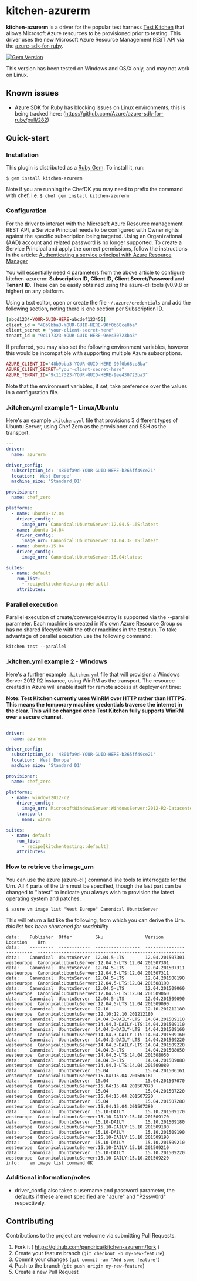 # kitchen-azurerm

**kitchen-azurerm** is a driver for the popular test harness [Test Kitchen](http://kitchen.ci) that allows Microsoft Azure resources to be provisioned prior to testing. This driver uses the new Microsoft Azure Resource Management REST API via the [azure-sdk-for-ruby](https://github.com/azure/azure-sdk-for-ruby).

[![Gem Version](https://badge.fury.io/rb/kitchen-azurerm.svg)](http://badge.fury.io/rb/kitchen-azurerm)

This version has been tested on Windows and OS/X only, and may not work on Linux. 

## Known issues
- Azure SDK for Ruby has blocking issues on Linux environments, this is being tracked here: (https://github.com/Azure/azure-sdk-for-ruby/pull/282) 

## Quick-start
### Installation
This plugin is distributed as a [Ruby Gem](https://rubygems.org/gems/kitchen-azurerm). To install it, run:

```$ gem install kitchen-azurerm```

Note if you are running the ChefDK you may need to prefix the command with chef, i.e. ```$ chef gem install kitchen-azurerm```

### Configuration

For the driver to interact with the Microsoft Azure Resource management REST API, a Service Principal needs to be configured with Owner rights against the specific subscription being targeted.  Using an Organizational (AAD) account and related password is no longer supported.  To create a Service Principal and apply the correct permissions, follow the instructions in the article: [Authenticating a service principal with Azure Resource Manager](https://azure.microsoft.com/en-us/documentation/articles/resource-group-authenticate-service-principal/#authenticate-service-principal-with-password---azure-cli)   

You will essentially need 4 parameters from the above article to configure kitchen-azurerm: **Subscription ID**, **Client ID**, **Client Secret/Password** and **Tenant ID**.  These can be easily obtained using the azure-cli tools (v0.9.8 or higher) on any platform.

Using a text editor, open or create the file ```~/.azure/credentials``` and add the following section, noting there is one section per Subscription ID.

```ruby
[abcd1234-YOUR-GUID-HERE-abcdef123456]
client_id = "48b9bba3-YOUR-GUID-HERE-90f0b68ce8ba"
client_secret = "your-client-secret-here"
tenant_id = "9c117323-YOUR-GUID-HERE-9ee430723ba3"
```

If preferred, you may also set the following environment variables, however this would be incompatible with supporting multiple Azure subscriptions.

```ruby
AZURE_CLIENT_ID="48b9bba3-YOUR-GUID-HERE-90f0b68ce8ba"
AZURE_CLIENT_SECRET="your-client-secret-here"
AZURE_TENANT_ID="9c117323-YOUR-GUID-HERE-9ee430723ba3"
```

Note that the environment variables, if set, take preference over the values in a configuration file.

### .kitchen.yml example 1 - Linux/Ubuntu

Here's an example ```.kitchen.yml``` file that provisions 3 different types of Ubuntu Server, using Chef Zero as the provisioner and SSH as the transport.

```yml
---
driver:
  name: azurerm

driver_config:
  subscription_id: '4801fa9d-YOUR-GUID-HERE-b265ff49ce21'
  location: 'West Europe'
  machine_size: 'Standard_D1'

provisioner:
  name: chef_zero

platforms:
  - name: ubuntu-12.04
    driver_config:
      image_urn: Canonical:UbuntuServer:12.04.5-LTS:latest
  - name: ubuntu-14.04
    driver_config:
      image_urn: Canonical:UbuntuServer:14.04.3-LTS:latest
  - name: ubuntu-15.04
    driver_config:
      image_urn: Canonical:UbuntuServer:15.04:latest

suites:
  - name: default
    run_list:
      - recipe[kitchentesting::default]
    attributes:
```

### Parallel execution
Parallel execution of create/converge/destroy is supported via the --parallel parameter. Each machine is created in it's own Azure Resource Group so has no shared lifecycle with the other machines in the test run. To take advantage of parallel execution use the following command:

```kitchen test --parallel```

### .kitchen.yml example 2 - Windows

Here's a further example ```.kitchen.yml``` file that will provision a Windows Server 2012 R2 instance, using WinRM as the transport. The resource created in Azure will enable itself for remote access at deployment time:

**Note: Test Kitchen currently uses WinRM over HTTP rather than HTTPS. This means the temporary machine credentials traverse the internet in the clear. This will be changed once Test Kitchen fully supports WinRM over a secure channel.**

```yml
---
driver:
  name: azurerm

driver_config:
  subscription_id: '4801fa9d-YOUR-GUID-HERE-b265ff49ce21'
  location: 'West Europe'
  machine_size: 'Standard_D1'

provisioner:
  name: chef_zero

platforms:
  - name: windows2012-r2
    driver_config:
      image_urn: MicrosoftWindowsServer:WindowsServer:2012-R2-Datacenter:latest
    transport:
      name: winrm

suites:
  - name: default
    run_list:
      - recipe[kitchentesting::default]
    attributes:
```

### How to retrieve the image_urn
You can use the azure (azure-cli) command line tools to interrogate for the Urn. All 4 parts of the Urn must be specified, though the last part can be changed to "latest" to indicate you always wish to provision the latest operating system and patches.

```$ azure vm image list "West Europe" Canonical UbuntuServer```

This will return a list like the following, from which you can derive the Urn.
*this list has been shortened for readability*

```
data:    Publisher  Offer         Sku                Version          Location    Urn
data:    ---------  ------------  -----------------  ---------------  ----------  --------------------------------------------------------
data:    Canonical  UbuntuServer  12.04.5-LTS        12.04.201507301  westeurope  Canonical:UbuntuServer:12.04.5-LTS:12.04.201507301
data:    Canonical  UbuntuServer  12.04.5-LTS        12.04.201507311  westeurope  Canonical:UbuntuServer:12.04.5-LTS:12.04.201507311
data:    Canonical  UbuntuServer  12.04.5-LTS        12.04.201508190  westeurope  Canonical:UbuntuServer:12.04.5-LTS:12.04.201508190
data:    Canonical  UbuntuServer  12.04.5-LTS        12.04.201509060  westeurope  Canonical:UbuntuServer:12.04.5-LTS:12.04.201509060
data:    Canonical  UbuntuServer  12.04.5-LTS        12.04.201509090  westeurope  Canonical:UbuntuServer:12.04.5-LTS:12.04.201509090
data:    Canonical  UbuntuServer  12.10              12.10.201212180  westeurope  Canonical:UbuntuServer:12.10:12.10.201212180
data:    Canonical  UbuntuServer  14.04.3-DAILY-LTS  14.04.201509110  westeurope  Canonical:UbuntuServer:14.04.3-DAILY-LTS:14.04.201509110
data:    Canonical  UbuntuServer  14.04.3-DAILY-LTS  14.04.201509160  westeurope  Canonical:UbuntuServer:14.04.3-DAILY-LTS:14.04.201509160
data:    Canonical  UbuntuServer  14.04.3-DAILY-LTS  14.04.201509220  westeurope  Canonical:UbuntuServer:14.04.3-DAILY-LTS:14.04.201509220
data:    Canonical  UbuntuServer  14.04.3-LTS        14.04.201508050  westeurope  Canonical:UbuntuServer:14.04.3-LTS:14.04.201508050
data:    Canonical  UbuntuServer  14.04.3-LTS        14.04.201509080  westeurope  Canonical:UbuntuServer:14.04.3-LTS:14.04.201509080
data:    Canonical  UbuntuServer  15.04              15.04.201506161  westeurope  Canonical:UbuntuServer:15.04:15.04.201506161
data:    Canonical  UbuntuServer  15.04              15.04.201507070  westeurope  Canonical:UbuntuServer:15.04:15.04.201507070
data:    Canonical  UbuntuServer  15.04              15.04.201507220  westeurope  Canonical:UbuntuServer:15.04:15.04.201507220
data:    Canonical  UbuntuServer  15.04              15.04.201507280  westeurope  Canonical:UbuntuServer:15.04:15.04.201507280
data:    Canonical  UbuntuServer  15.10-DAILY        15.10.201509170  westeurope  Canonical:UbuntuServer:15.10-DAILY:15.10.201509170
data:    Canonical  UbuntuServer  15.10-DAILY        15.10.201509180  westeurope  Canonical:UbuntuServer:15.10-DAILY:15.10.201509180
data:    Canonical  UbuntuServer  15.10-DAILY        15.10.201509190  westeurope  Canonical:UbuntuServer:15.10-DAILY:15.10.201509190
data:    Canonical  UbuntuServer  15.10-DAILY        15.10.201509210  westeurope  Canonical:UbuntuServer:15.10-DAILY:15.10.201509210
data:    Canonical  UbuntuServer  15.10-DAILY        15.10.201509220  westeurope  Canonical:UbuntuServer:15.10-DAILY:15.10.201509220
info:    vm image list command OK
```

### Additional information/notes
- driver_config also takes a username and password parameter, the defaults if these are not specified are "azure" and "P2ssw0rd" respectively.

## Contributing

Contributions to the project are welcome via submitting Pull Requests.

1. Fork it ( https://github.com/pendrica/kitchen-azurerm/fork )
2. Create your feature branch (`git checkout -b my-new-feature`)
3. Commit your changes (`git commit -am 'Add some feature'`)
4. Push to the branch (`git push origin my-new-feature`)
5. Create a new Pull Request
